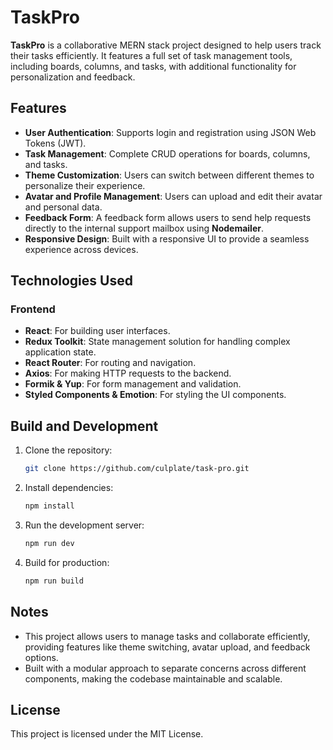 # TaskPro

**TaskPro** is a collaborative MERN stack project designed to help users track their tasks efficiently. It features a full set of task management tools, including boards, columns, and tasks, with additional functionality for personalization and feedback.

## Features

- **User Authentication**: Supports login and registration using JSON Web Tokens (JWT).
- **Task Management**: Complete CRUD operations for boards, columns, and tasks.
- **Theme Customization**: Users can switch between different themes to personalize their experience.
- **Avatar and Profile Management**: Users can upload and edit their avatar and personal data.
- **Feedback Form**: A feedback form allows users to send help requests directly to the internal support mailbox using **Nodemailer**.
- **Responsive Design**: Built with a responsive UI to provide a seamless experience across devices.

## Technologies Used

### Frontend
- **React**: For building user interfaces.
- **Redux Toolkit**: State management solution for handling complex application state.
- **React Router**: For routing and navigation.
- **Axios**: For making HTTP requests to the backend.
- **Formik & Yup**: For form management and validation.
- **Styled Components & Emotion**: For styling the UI components.


## Build and Development

1. Clone the repository:
   ```bash
   git clone https://github.com/culplate/task-pro.git
   ```

2. Install dependencies:
   ```bash
   npm install
   ```

3. Run the development server:
   ```bash
   npm run dev
   ```

4. Build for production:
   ```bash
   npm run build
   ```


## Notes

- This project allows users to manage tasks and collaborate efficiently, providing features like theme switching, avatar upload, and feedback options.
- Built with a modular approach to separate concerns across different components, making the codebase maintainable and scalable.

## License

This project is licensed under the MIT License.

